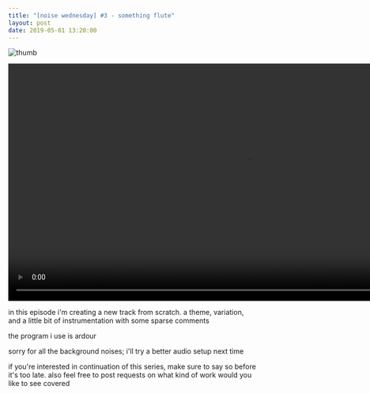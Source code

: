 ```yaml
---
title: "[noise wednesday] #3 - something flute"
layout: post
date: 2019-05-01 13:20:00
---
```


![thumb](video/noise-wednesday-3.jpg)

<cut/>

<div class="video">
  <video controls onloadedmetadata="" width="960px">
    <source src="video/noise-wednesday-3.webm">
  </video>
</div>

in this episode i'm creating a new track from scratch. a theme, variation, and a
little bit of instrumentation with some sparse comments

the program i use is ardour

sorry for all the background noises; i'll try a better audio setup next time

if you're interested in continuation of this series, make sure to say so before
it's too late. also feel free to post requests on what kind of work would you
like to see covered
